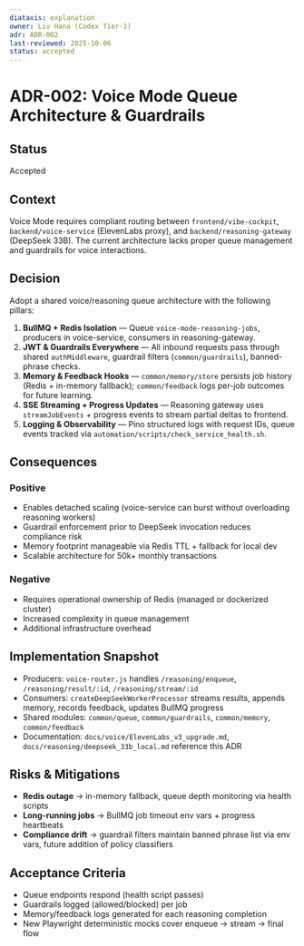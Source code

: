 ```yaml
---
diataxis: explanation
owner: Liv Hana (Codex Tier‑1)
adr: ADR-002
last-reviewed: 2025-10-06
status: accepted
---
```


# ADR-002: Voice Mode Queue Architecture & Guardrails

## Status
Accepted

## Context
Voice Mode requires compliant routing between `frontend/vibe-cockpit`, `backend/voice-service` (ElevenLabs proxy), and `backend/reasoning-gateway` (DeepSeek 33B). The current architecture lacks proper queue management and guardrails for voice interactions.

## Decision

Adopt a shared voice/reasoning queue architecture with the following pillars:

1. **BullMQ + Redis Isolation** — Queue `voice-mode-reasoning-jobs`, producers in voice-service, consumers in reasoning-gateway.
2. **JWT & Guardrails Everywhere** — All inbound requests pass through shared `authMiddleware`, guardrail filters (`common/guardrails`), banned-phrase checks.
3. **Memory & Feedback Hooks** — `common/memory/store` persists job history (Redis + in-memory fallback); `common/feedback` logs per-job outcomes for future learning.
4. **SSE Streaming + Progress Updates** — Reasoning gateway uses `streamJobEvents` + progress events to stream partial deltas to frontend.
5. **Logging & Observability** — Pino structured logs with request IDs, queue events tracked via `automation/scripts/check_service_health.sh`.

## Consequences

### Positive
- Enables detached scaling (voice-service can burst without overloading reasoning workers)
- Guardrail enforcement prior to DeepSeek invocation reduces compliance risk
- Memory footprint manageable via Redis TTL + fallback for local dev
- Scalable architecture for 50k+ monthly transactions

### Negative
- Requires operational ownership of Redis (managed or dockerized cluster)
- Increased complexity in queue management
- Additional infrastructure overhead

## Implementation Snapshot

- Producers: `voice-router.js` handles `/reasoning/enqueue`, `/reasoning/result/:id`, `/reasoning/stream/:id`
- Consumers: `createDeepSeekWorkerProcessor` streams results, appends memory, records feedback, updates BullMQ progress
- Shared modules: `common/queue`, `common/guardrails`, `common/memory`, `common/feedback`
- Documentation: `docs/voice/ElevenLabs_v3_upgrade.md`, `docs/reasoning/deepseek_33b_local.md` reference this ADR

## Risks & Mitigations

- **Redis outage** → in-memory fallback, queue depth monitoring via health scripts
- **Long-running jobs** → BullMQ job timeout env vars + progress heartbeats
- **Compliance drift** → guardrail filters maintain banned phrase list via env vars, future addition of policy classifiers

## Acceptance Criteria

- Queue endpoints respond (health script passes)
- Guardrails logged (allowed/blocked) per job
- Memory/feedback logs generated for each reasoning completion
- New Playwright deterministic mocks cover enqueue → stream → final flow

<!-- Last verified: 2025-10-02 -->

<!-- Optimized: 2025-10-02 -->

<!-- Last updated: 2025-10-02 -->

<!-- Last optimized: 2025-10-02 -->
